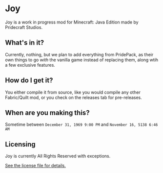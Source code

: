 # Joy

Joy is a work in progress mod for Minecraft: Java Edition made by Pridecraft Studios.

## What's in it?

Currently, nothing, but we plan to add everything from PridePack, as their own things to go *with* the vanilla game
instead of replacing them, along wtih a few exclusive features.

## How do I get it?

You either compile it from source, like you would compile any other Fabric/Quilt mod, or you check on the releases tab
for pre-releases.

## When are you making this?

Sometime between ``December 31, 1969 9:00 PM`` and ``November 16, 5138 6:46 AM``

## Licensing

Joy is currently All Rights Reserved with exceptions.

[See the license file for details.](LICENSE.md)